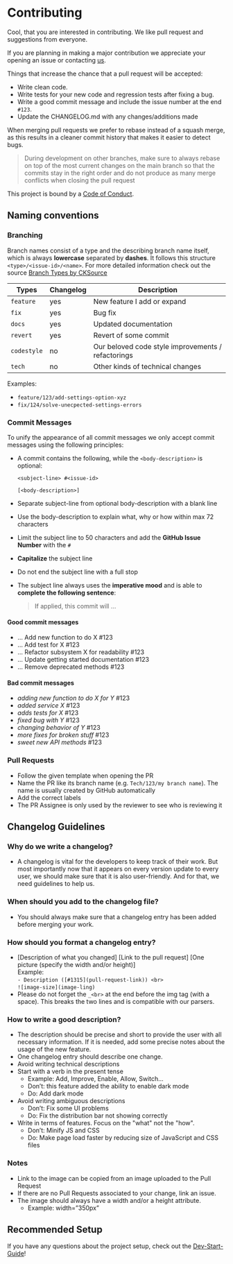 # Contributing

Cool, that you are interested in contributing. We like pull request and suggestions from everyone.

If you are planning in making a major contribution we appreciate your opening an issue or contacting [us](mailto:codecharta@github.com).

Things that increase the chance that a pull request will be accepted:

- Write clean code.
- Write tests for your new code and regression tests after fixing a bug.
- Write a good commit message and include the issue number at the end `#123`.
- Update the CHANGELOG.md with any changes/additions made

When merging pull requests we prefer to rebase instead of a squash merge, as this results in a cleaner commit history that makes it easier to detect bugs.

> During development on other branches, make sure to always rebase on top of the most current changes on the main branch so that the commits stay in the right order and do not produce as many merge conflicts when closing the pull request

This project is bound by a [Code of Conduct](CODE_OF_CONDUCT.md).

## Naming conventions

### Branching

Branch names consist of a type and the describing branch name itself, which is always **lowercase** separated by **dashes**.
It follows this structure `<type>/<issue-id>/<name>`.
For more detailed information check out the source [Branch Types by CKSource](https://docs.ckeditor.com/ckeditor5/latest/framework/guides/contributing/git-commit-message-convention.html)

| Types       | Changelog | Description                                        |
| ----------- | --------- | -------------------------------------------------- |
| `feature`   | yes       | New feature I add or expand                        |
| `fix`       | yes       | Bug fix                                            |
| `docs`      | yes       | Updated documentation                              |
| `revert`    | yes       | Revert of some commit                              |
| `codestyle` | no        | Our beloved code style improvements / refactorings |
| `tech`      | no        | Other kinds of technical changes                   |

Examples:

- `feature/123/add-settings-option-xyz`
- `fix/124/solve-unecpected-settings-errors`

### Commit Messages

To unify the appearance of all commit messages we only accept commit messages using the following principles:

- A commit contains the following, while the `<body-description>` is optional:

  ```
  <subject-line> #<issue-id>

  [<body-description>]
  ```

- Separate subject-line from optional body-description with a blank line
- Use the body-description to explain what, why or how within max 72 characters
- Limit the subject line to 50 characters and add the **GitHub Issue Number** with the `#`
- **Capitalize** the subject line
- Do not end the subject line with a full stop
- The subject line always uses the **imperative mood** and is able to **complete the following sentence**:
  > If applied, this commit will ...

#### Good commit messages

- ... Add new function to do X #123
- ... Add test for X #123
- ... Refactor subsystem X for readability #123
- ... Update getting started documentation #123
- ... Remove deprecated methods #123

#### Bad commit messages

- _adding new function to do X for Y_ #123
- _added service X_ #123
- _adds tests for X_ #123
- _fixed bug with Y_ #123
- _changing behavior of Y_ #123
- _more fixes for broken stuff_ #123
- _sweet new API methods_ #123

### Pull Requests

- Follow the given template when opening the PR
- Name the PR like its branch name (e.g. `Tech/123/my branch name`). The name is usually created by GitHub automatically
- Add the correct labels
- The PR Assignee is only used by the reviewer to see who is reviewing it

## Changelog Guidelines

### Why do we write a changelog?

- A changelog is vital for the developers to keep track of their work. But most importantly now that it appears on every version update to every user, we should make sure that it is also user-friendly. And for that, we need guidelines to help us.

### When should you add to the changelog file?

- You should always make sure that a changelog entry has been added before merging your work.

### How should you format a changelog entry?

- [Description of what you changed] [Link to the pull request]
  [One picture (specify the width and/or height)]<br/>
  Example:<br/>
  `- Description ([#1315](pull-request-link)) <br>`<br/>
  `![image-size](image-ling)`<br/>
- Please do not forget the `_<br>` at the end before the img tag (with a space). This breaks the two lines and is compatible with our parsers.

### How to write a good description?

- The description should be precise and short to provide the user with all necessary information. If it is needed, add some precise notes about the usage of the new feature.
- One changelog entry should describe one change.
- Avoid writing technical descriptions
- Start with a verb in the present tense
  - Example: Add, Improve, Enable, Allow, Switch...
  - Don’t: this feature added the ability to enable dark mode
  - Do: Add dark mode
- Avoid writing ambiguous descriptions
  - Don’t: Fix some UI problems
  - Do: Fix the distribution bar not showing correctly
- Write in terms of features. Focus on the "what" not the "how".
  - Don’t: Minify JS and CSS
  - Do: Make page load faster by reducing size of JavaScript and CSS files

### Notes

- Link to the image can be copied from an image uploaded to the Pull Request
- If there are no Pull Requests associated to your change, link an issue.
- The image should always have a width and/or a height attribute.
  - Example: width=”350px”

## Recommended Setup

If you have any questions about the project setup, check out the [Dev-Start-Guide](DEV_START_GUIDE.md)!
